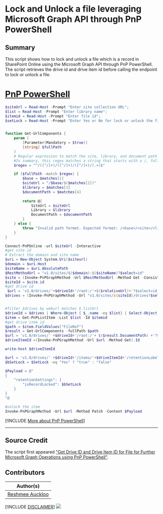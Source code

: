 

# Lock and Unlock a file leveraging Microsoft Graph API through PnP PowerShell

## Summary

This script shows how to lock and unlock a file which is a record in SharePoint Online using the Microsoft Graph API through PnP PowerShell. The script retrieves the drive id and drive item id before calling the endpoint to lock or unlock a file.

# [PnP PowerShell](#tab/pnpps)

```powershell
$siteUrl = Read-Host -Prompt "Enter site collection URL";
$list = Read-Host -Prompt "Enter library name";
$itemid = Read-Host -Prompt "Enter file id"; 
$setLock = Read-Host -Prompt "Enter Yes or No for lock or unlock the file"; 


function Get-UrlComponents {
    param (
        [Parameter(Mandatory = $true)]
        [string] $fullPath
    )
    # Regular expression to match the site, library, and document path
    #In summary, this regex matches a string that starts with a /, followed by three segments separated by /, and then captures the rest of the path. Each segment is captured into a separate group for further processing.
    $regex = "^/([^/]+)/([^/]+)/([^/]+)/(.+)$"

    if ($fullPath -match $regex) {
        $base = $matches[1]
        $siteUrl = "/$base/$($matches[2])"
        $library = $matches[3]
        $documentPath = $matches[4]
        
        return @{
            SiteUrl = $siteUrl
            Library = $library
            DocumentPath = $documentPath
        }
    } else {
        throw "Invalid path format. Expected format: /<base>/<site>/<library>/<document path>"
    }
}

Connect-PnPOnline -url $siteUrl -Interactive
#get site id
# Extract the domain and site name
$uri = New-Object System.Uri($siteurl)
$domain = $uri.Host
$siteName = $uri.AbsolutePath
$RestMethodUrl = "v1.0/sites/$($domain):$($siteName)?$select=id"
$site = (Invoke-PnPGraphMethod -Url $RestMethodUrl -Method Get -ConsistencyLevelEventual)
$siteId = $site.id
#get drive id
 $url = 'v1.0/drives/'+$driveId+'/root:/'+$($relativeUrl)+'?$select=id'
$drives = (Invoke-PnPGraphMethod -Url "v1.0/sites/${siteId}/drives?$select=webUrl,id" -Method Get).Value


#filter $drives by weburl matches $_listUrl
$driveId = $drives | Where-Object { $_.name -eq $list} | Select-Object -ExpandProperty id      
$item = Get-PnPListItem -List $list -Id $itemid 
#get drive item id
$path = $item.FieldValues["FileRef"]
$result = Get-UrlComponents -fullPath $path
$url = 'v1.0/drives/' +$driveId+'/root:/'+ $($result.DocumentPath) +'?$select=id'
$driveItemId =(Invoke-PnPGraphMethod -Url $url -Method Get).Id

write-host $driveItemId

$url = 'v1.0/drives/' +$driveId+'/items/'+$driveItemId+'/retentionLabel'
$bSetLock = $SetLock -eq "Yes" ? "true" : "false"

$Payload = @"
{
    "retentionSettings": {
        "isRecordLocked": $bSetLock
    }
}
"@

#unlock the item
Invoke-PnPGraphMethod -Url $url -Method Patch -Content $Payload
```

[!INCLUDE [More about PnP PowerShell](../../docfx/includes/MORE-PNPPS.md)]

***

## Source Credit

The script first appeared  ["Get Drive ID and Drive Item ID for File for Further Microsoft Graph Operations using PnP PowerShell"](https://reshmeeauckloo.com/posts/powershell-pnp-graph-getdrive-driveid-for-file//).

## Contributors

| Author(s) |
|-----------|
| [Reshmee Auckloo](https://github.com/reshmee011) |

[!INCLUDE [DISCLAIMER](../../docfx/includes/DISCLAIMER.md)]
<img src="https://m365-visitor-stats.azurewebsites.net/script-samples/scripts/spo-record-lock-unlock-file" aria-hidden="true" />

